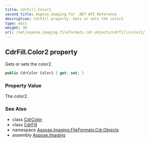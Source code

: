 ```yaml
---
title: CdrFill.Color2
second_title: Aspose.Imaging for .NET API Reference
description: CdrFill property. Gets or sets the color2
type: docs
weight: 30
url: /net/aspose.imaging.fileformats.cdr.objects/cdrfill/color2/
---
```

## CdrFill.Color2 property

Gets or sets the color2.

```csharp
public CdrColor Color2 { get; set; }
```

### Property Value

The color2.

### See Also

* class [CdrColor](../../../aspose.imaging.fileformats.cdr.types/cdrcolor/)
* class [CdrFill](../)
* namespace [Aspose.Imaging.FileFormats.Cdr.Objects](../../cdrfill/)
* assembly [Aspose.Imaging](../../../)


